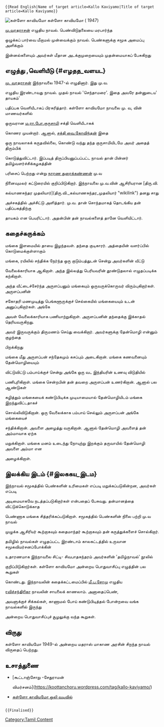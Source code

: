 ```{=mediawiki}
{{Read English|Name of target article=Kallo Kaviyamo|Title of target article=Kallo Kaviyamo}}
```
![கள்ளோ காவியமோ](Kallo.jpg "கள்ளோ காவியமோ") கள்ளோ காவியமோ ( 1947)
[மு.வரதராசன்](மு._வரதராசன் "wikilink") எழுதிய நாவல். பெண்விடுதலையை மரபார்ந்த
ஒழுக்கப் பார்வை மீறாமல் முன்வைக்கும் நாவல். பெண்களுக்கு சமூக அமைப்பு அளிக்கும்
இன்னல்களையும் அவர்கள் மீதான அடக்குமுறையையும் முதன்மையாகப் பேசுகிறது

## எழுத்து ,வெளியீடு {#எழதத_வளயட}

[மு. வரதராசன்](மு._வரதராசன் "wikilink") இந்நாவலை 1947-ல் எழுதினார். இது மு.வ.
எழுதிய இரண்டாவது நாவல். முதல் நாவல் \'செந்தாமரை\'. இதை அவரே தன்னுடைய\' தாயகம்\'
பதிப்பக வெளியீடாகப் பிரசுரித்தார். கள்ளோ காவியமோ நாவலை மு. வ, வின்‌ மாணவர்களில்‌
ஒருவரான [ம.ரா.போ.குருசாமி](ம.ரா.போ.குருசாமி "wikilink") சக்தி வெளியீடாகக்‌
கொணர முயன்றார். ஆனால்‌, [சக்தி வை.கோவிந்தன்‌](சக்தி_வை.கோவிந்தன்‌ "wikilink") இதை
ஒரு நாவலாகக்‌ கருதவில்லை, கொண்டு வந்து தந்த குருசாமியிடமே அவர்‌ அதைத்‌ திரும்பிக்‌
கொடுத்துவிட்டார்‌. இப்படித்‌ திருப்பியனுப்பப்‌பட்ட நாவல்‌ தான்‌ பின்னர்‌ தமிழ்வளர்ச்சிக்கழகத்தின்‌
பரிசைப்‌ பெற்றது என்று [நாரண துரைக்கண்ணன்](நாரண_துரைக்கண்ணன் "wikilink") மு.வ
நினைவுமலர் கட்டுரையில் குறிப்பிடுகிறார். இந்நாவலை மு.வ.வின் ஆசிரியரான [திரு.வி.
கல்யாணசுந்தர முதலியார்](திரு.வி._கல்யாணசுந்தர_முதலியார் "wikilink") தனது சாது
அச்சகத்தில் அச்சிட்டு அளித்தார். மு.வ. தான் சொந்தமாகத் தொடங்கிய தன் பதிப்பகத்திற்கு
தாயகம் என பெயரிட்டார். அதன்பின் தன் நாவல்களைத் தானே வெளியிட்டார்.

## கதைச்சுருக்கம்

மங்கை இளமையில் தாயை இழந்தவள். தந்தை குடிகாரர். அத்தையின் வளர்ப்பில் கொடுமைக்குள்ளாகும்
மங்கை, ரயிலில் சந்திக்க நேர்ந்த ஒரு குடும்பத்துடன் சென்று அவர்களின் வீட்டு
வேலைக்காரியாக ஆகிறாள். அந்த இல்லத்து பெரியவரின் தூண்டுதலால் எழுதப்படிக்க கற்கிறாள்.
அந்த வீட்டைச்சேர்ந்த அருளப்பனும் மங்கையும் ஒருவருக்கொருவர் விரும்புகிறார்கள். அருளப்பனின்
சகோதரி மணமுடித்து பெங்களூருக்குச் செல்கையில் மங்கையையும் உடன் அனுப்புகிறார்கள். அங்கே
அவள் வேலைக்காரியாக பணியாற்றுகிறாள். அருளப்பனின் தந்தைக்கு இக்காதல் தெரியவருகிறது.
அவர் இருவருக்கும் திருமணம் செய்து வைக்கிறார். அவர்களுக்கு தேன்மொழி என்னும் குழந்தை
பிறக்கிறது

மங்கை மீது அருளப்பன் சந்தேகமும் கசப்பும் அடைகிறான். மங்கை கணவனையும் தேன்மொழியையும்
விட்டுவிட்டு பம்பாய்க்குச் சென்று அங்கே ஒரு வட இந்தியரின் உணவு விடுதியில்
பணிபுரிகிறாள். மங்கை சென்றபின் தன் தவறை அருளப்பன் உணர்கிறான். ஆனால் பல ஆண்டுகள்
கழித்தும் மங்கையைக் கண்டுபிடிக்க முடியாமையால் தேன்மொழியிடம் மங்கை இறந்துவிட்டதாகச்
சொல்லிவிடுகிறான். ஒரு வேலைக்காக பம்பாய் செல்லும் அருளப்பன் அங்கே மங்கையைச்
சந்திக்கிறான். அவளை அழைத்து வருகிறான். ஆனால் தேன்மொழி அவளைத் தன் அம்மாவாக ஏற்க
மறுக்கிறாள். மங்கை மனம் உடைந்து நோயுற்று இறக்கும் தருவாயில் தேன்மொழி அவளை அம்மா என
அழைக்கிறாள்.

## இலக்கிய இடம் {#இலககய_இடம}

இந்நாவல் சமூகத்தில் பெண்களின் உரிமைகள் எப்படி மறுக்கப்படுகின்றன, அவர்கள் எப்படி
அடிமையாகவே நடத்தப்படுகிறார்கள் என்பதைப் பேசுவது. தன்மானத்தை விட்டுக்கொடுக்காத
பெண்ணாக மங்கை சித்தரிக்கப்படுகிறாள். சமூகத்தில் பெண்களின் நிலை பற்றி மு.வ நாவல்
முழுக்க ஆசிரியர் கூற்றாகவும் கதைமாந்தர் கூற்றாகவும் தன் கருத்துக்களைச் சொல்கிறார்.
தமிழில் நாவல்கள் எழுதப்பட்ட இரண்டாம் காலகட்டத்தில் உருவான சமூகவிமர்சனப்போக்கின்
உதாரணமாக இந்நாவலை சிட்டி- சிவபாதசுந்தரம் அவர்களின் \'தமிழ்நாவல்\' நூலில்
குறிப்பிடுகிறார்கள். கள்ளோ காவியமோ அன்றைய பொதுவாசிப்பு எழுத்தின் பல கூறுகள்
கொண்டது. இந்நாவலின் கதைக்கட்டமைப்பில் [மீ.ப.சோமு](மீ.ப.சோமு "wikilink") எழுதிய
[ரவிச்சந்திரிகா](ரவிச்சந்திரிகா "wikilink") நாவலின் சாயலைக் காணலாம். அனாதைப்பெண்,
அவளுக்குச் சிக்கல்கள், காணாமல் போய் கண்டுபிடித்தல் போன்றவை வங்க நாவல்களில் இருந்து
அன்றைய பொதுவாசிப்புச் சூழலுக்கு வந்த கூறுகள்.

## விருது

கள்ளோ காவியமோ 1949-ல் அன்றைய மதராஸ் மாகாண அரசின் சிறந்த நாவல் விருதைப் பெற்றது.

## உசாத்துணை

-   [கூட்டாஞ்சோறு -சேதுராமன்
    விமர்சனம்](https://koottanchoru.wordpress.com/tag/kallo-kaviyamo/)
-   [கள்ளோ காவியமோ ஒலி வடிவில்](https://youtu.be/QqAQJ6zIxRg)

```{=mediawiki}
{{Finalised}}
```
[Category:Tamil Content](Category:Tamil_Content "wikilink")
